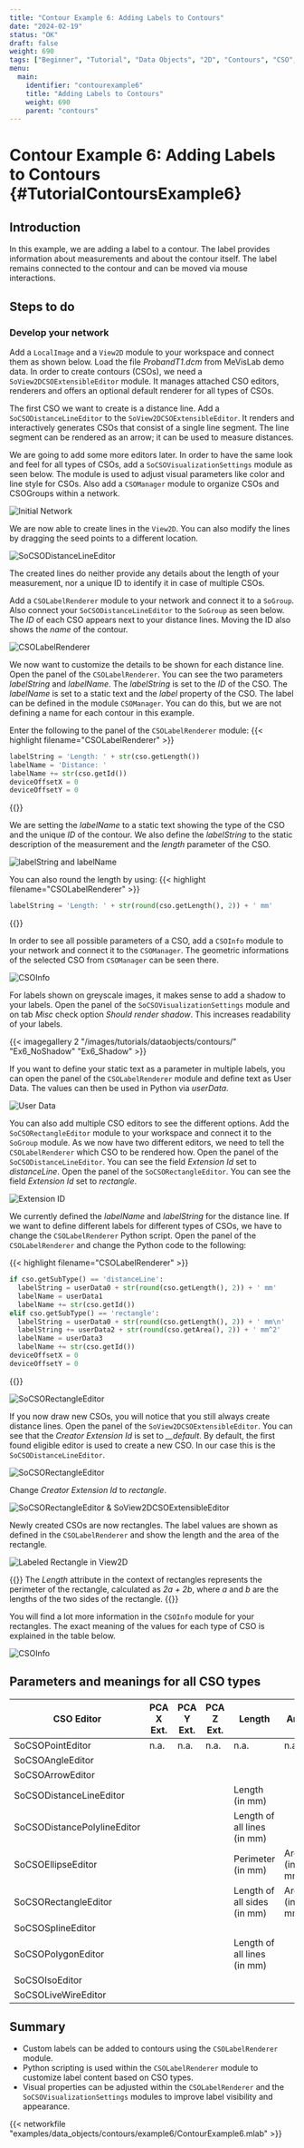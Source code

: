 ```yaml
---
title: "Contour Example 6: Adding Labels to Contours"
date: "2024-02-19"
status: "OK"
draft: false
weight: 690
tags: ["Beginner", "Tutorial", "Data Objects", "2D", "Contours", "CSO", "Label"]
menu: 
  main:
    identifier: "contourexample6"
    title: "Adding Labels to Contours"
    weight: 690
    parent: "contours"
---
```

# Contour Example 6: Adding Labels to Contours {#TutorialContoursExample6}

## Introduction

In this example, we are adding a label to a contour. The label provides information about measurements and about the contour itself. The label remains connected to the contour and can be moved via mouse interactions.

## Steps to do
### Develop your network

Add a `LocalImage` and a `View2D` module to your workspace and connect them as shown below. Load the file *ProbandT1.dcm* from MeVisLab demo data. In order to create contours (CSOs), we need a `SoView2DCSOExtensibleEditor` module. It manages attached CSO editors, renderers and offers an optional default renderer for all types of CSOs.

The first CSO we want to create is a distance line. Add a `SoCSODistanceLineEditor` to the `SoView2DCSOExtensibleEditor`. It renders and interactively generates CSOs that consist of a single line segment. The line segment can be rendered as an arrow; it can be used to measure distances.

We are going to add some more editors later. In order to have the same look and feel for all types of CSOs, add a `SoCSOVisualizationSettings` module as seen below. The module is used to adjust visual parameters like color and line style for CSOs. Also add a `CSOManager` module to organize CSOs and CSOGroups within a network.

![Initial Network](/images/tutorials/dataobjects/contours/Ex6_1.png "Initial Network")

We are now able to create lines in the `View2D`. You can also modify the lines by dragging the seed points to a different location.

![SoCSODistanceLineEditor](/images/tutorials/dataobjects/contours/Ex6_2.png "SoCSODistanceLineEditor")

The created lines do neither provide any details about the length of your measurement, nor a unique ID to identify it in case of multiple CSOs.

Add a `CSOLabelRenderer` module to your network and connect it to a `SoGroup`. Also connect your `SoCSODistanceLineEditor` to the `SoGroup` as seen below. The *ID* of each CSO appears next to your distance lines. Moving the ID also shows the *name* of the contour.

![CSOLabelRenderer](/images/tutorials/dataobjects/contours/Ex6_14.png "CSOLabelRenderer")

We now want to customize the details to be shown for each distance line. Open the panel of the `CSOLabelRenderer`. You can see the two parameters *labelString* and *labelName*. The *labelString* is set to the *ID* of the CSO. The *labelName* is set to a static text and the *label* property of the CSO. The label can be defined in the module `CSOManager`. You can do this, but we are not defining a name for each contour in this example.

Enter the following to the panel of the `CSOLabelRenderer` module:
{{< highlight filename="CSOLabelRenderer" >}}
```Python
labelString = 'Length: ' + str(cso.getLength())
labelName = 'Distance: '
labelName += str(cso.getId())
deviceOffsetX = 0
deviceOffsetY = 0
```
{{</highlight>}}

We are setting the *labelName* to a static text showing the type of the CSO and the unique *ID* of the contour. We also define the *labelString* to the static description of the measurement and the *length* parameter of the CSO.

![labelString and labelName](/images/tutorials/dataobjects/contours/Example6_5.png "labelString and labelName")

You can also round the length by using:
{{< highlight filename="CSOLabelRenderer" >}}
```Python
labelString = 'Length: ' + str(round(cso.getLength(), 2)) + ' mm'
```
{{</highlight>}}

In order to see all possible parameters of a CSO, add a `CSOInfo` module to your network and connect it to the `CSOManager`. The geometric informations of the selected CSO from `CSOManager` can be seen there.

![CSOInfo](/images/tutorials/dataobjects/contours/Ex6_CSOInfo.png "CSOInfo")

For labels shown on greyscale images, it makes sense to add a shadow to your labels. Open the panel of the `SoCSOVisualizationSettings` module and on tab *Misc* check option *Should render shadow*. This increases readability of your labels.

{{< imagegallery 2 "/images/tutorials/dataobjects/contours/" "Ex6_NoShadow" "Ex6_Shadow" >}}

If you want to define your static text as a parameter in multiple labels, you can open the panel of the `CSOLabelRenderer` module and define text as User Data. The values can then be used in Python via *userData*.

![User Data](/images/tutorials/dataobjects/contours/Ex6_Parameters.png "User Data")

You can also add multiple CSO editors to see the different options. Add the `SoCSORectangleEditor` module to your workspace and connect it to the `SoGroup` module. As we now have two different editors, we need to tell the `CSOLabelRenderer` which CSO to be rendered how. Open the panel of the `SoCSODistanceLineEditor`. You can see the field *Extension Id* set to *distanceLine*. Open the panel of the `SoCSORectangleEditor`. You can see the field *Extension Id* set to *rectangle*.

![Extension ID](/images/tutorials/dataobjects/contours/Ex6_ExtensionID.png "Extension ID")

We currently defined the *labelName* and *labelString* for the distance line. If we want to define different labels for different types of CSOs, we have to change the `CSOLabelRenderer` Python script. Open the panel of the `CSOLabelRenderer` and change the Python code to the following:

{{< highlight filename="CSOLabelRenderer" >}}
```Python
if cso.getSubType() == 'distanceLine':
  labelString = userData0 + str(round(cso.getLength(), 2)) + ' mm'
  labelName = userData1
  labelName += str(cso.getId())
elif cso.getSubType() == 'rectangle':
  labelString = userData0 + str(round(cso.getLength(), 2)) + ' mm\n'
  labelString += userData2 + str(round(cso.getArea(), 2)) + ' mm^2'
  labelName = userData3
  labelName += str(cso.getId())
deviceOffsetX = 0
deviceOffsetY = 0
```
{{</highlight>}}

![SoCSORectangleEditor](/images/tutorials/dataobjects/contours/Ex6_LineAndRectangle.png "SoCSORectangleEditor")

If you now draw new CSOs, you will notice that you still always create distance lines. Open the panel of the `SoView2DCSOExtensibleEditor`. You can see that the *Creator Extension Id* is set to *__default*. By default, the first found eligible editor is used to create a new CSO. In our case this is the `SoCSODistanceLineEditor`.

![SoCSORectangleEditor](/images/tutorials/dataobjects/contours/Ex6_DefaultExtension.png "SoCSORectangleEditor")

Change *Creator Extension Id* to *rectangle*.

![SoCSORectangleEditor & SoView2DCSOExtensibleEditor ](/images/tutorials/dataobjects/contours/Ex6_8.png "SoCSORectangleEditor & SoView2DCSOExtensibleEditor")

Newly created CSOs are now rectangles. The label values are shown as defined in the `CSOLabelRenderer` and show the length and the area of the rectangle.

![Labeled Rectangle in View2D](/images/tutorials/dataobjects/contours/Ex6_9.png "Labeled Rectangle in View2D")

{{<alert class="info" caption="Extra Infos">}}
The *Length* attribute in the context of rectangles represents the perimeter of the rectangle, calculated as *2a + 2b*, where *a* and *b* are the lengths of the two sides of the rectangle.
{{</alert>}}

You will find a lot more information in the `CSOInfo` module for your rectangles. The exact meaning of the values for each type of CSO is explained in the table below.

![CSOInfo](/images/tutorials/dataobjects/contours/Ex6_10.png "CSOInfo")

## Parameters and meanings for all CSO types
<table class="table table-striped">
  <thead>
    <tr>
      <th>CSO Editor</th>
      <th>PCA X Ext.</th>
      <th>PCA Y Ext.</th>
      <th>PCA Z Ext.</th>
      <th>Length</th>
      <th>Area</th>
    </tr>
  </thead>
  <tbody>
    <tr>
      <td>SoCSOPointEditor</td>
      <td>n.a.</td>
      <td>n.a.</td>
      <td>n.a.</td>
      <td>n.a.</td>
      <td>n.a.</td>
    </tr>
    <tr>
      <td>SoCSOAngleEditor</td>
      <td></td>
      <td></td>
      <td></td>
      <td></td>
      <td></td>
    </tr>
    <tr>
      <td>SoCSOArrowEditor</td>
      <td></td>
      <td></td>
      <td></td>
      <td></td>
      <td></td>
    </tr>
    <tr>
      <td>SoCSODistanceLineEditor</td>
      <td></td>
      <td></td>
      <td></td>
      <td>Length (in mm)</td>
      <td></td>
    </tr>
    <tr>
      <td>SoCSODistancePolylineEditor</td>
      <td></td>
      <td></td>
      <td></td>
      <td>Length of all lines (in mm)</td>
      <td></td>
    </tr>
    <tr>
      <td>SoCSOEllipseEditor</td>
      <td></td>
      <td></td>
      <td></td>
      <td>Perimeter (in mm)</td>
      <td>Area (in mm2)</td>
    </tr>
    <tr>
      <td>SoCSORectangleEditor</td>
      <td></td>
      <td></td>
      <td></td>
      <td>Length of all sides (in mm)</td>
      <td>Area (in mm2)</td>
    </tr>
    <tr>
      <td>SoCSOSplineEditor</td>
      <td></td>
      <td></td>
      <td></td>
      <td></td>
      <td></td>
    </tr>
    <tr>
      <td>SoCSOPolygonEditor</td>
      <td></td>
      <td></td>
      <td></td>
      <td>Length of all lines (in mm)</td>
      <td></td>
    </tr>
    <tr>
      <td>SoCSOIsoEditor</td>
      <td></td>
      <td></td>
      <td></td>
      <td></td>
      <td></td>
    </tr>
    <tr>
      <td>SoCSOLiveWireEditor</td>
      <td></td>
      <td></td>
      <td></td>
      <td></td>
      <td></td>
    </tr>
  </tbody>
</table>

## Summary
* Custom labels can be added to contours using the `CSOLabelRenderer` module. 
* Python scripting is used within the `CSOLabelRenderer` module to customize label content based on CSO types.
* Visual properties can be adjusted within the `CSOLabelRenderer` and the `SoCSOVisualizationSettings` modules to improve label visibility and appearance.

{{< networkfile "examples/data_objects/contours/example6/ContourExample6.mlab" >}} 